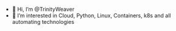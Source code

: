 - 👋 Hi, I’m @TrinityWeaver
- 👀 I’m interested in Cloud, Python, Linux, Containers, k8s and all automating technologies


<!---
TrinityWeaver/TrinityWeaver is a ✨ special ✨ repository because its `README.md` (this file) appears on your GitHub profile.
You can click the Preview link to take a look at your changes.
--->
